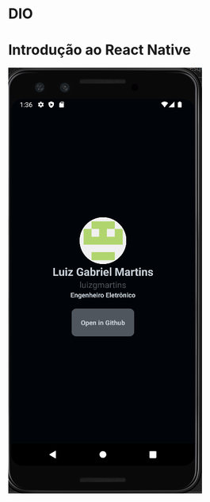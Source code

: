 #   DIO
#   Introdução ao React Native

![Image](https://github.com/luizgmartins/dioRTdt/blob/master/img.png?raw=true)


